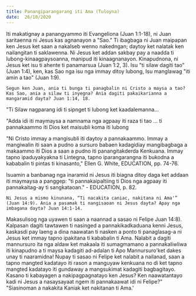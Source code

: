 ```yaml
---
title: Panangiparangarang iti Ama (Tuloyna)
date:  26/10/2020
---
```


Iti makatignay a panangyammo iti Evangeliona (Juan 1:1-18), ni Juan saritaenna ni Jesus kas agnanayon a "Sao." Ti ibagbaga ni Juan maipapan ken Jesus ket saan a nakalseb wenno nakedngan; daytoy ket nalatak ken nailangitan ti saklawenna. Ni Jesus ket addan sakbay pay a naadda ti lubong-kinaagpaysoanna, manipud iti kinaagnanayon. Kinapudnona, ni Jesus ket isu ti ahente ti panamarsua (Juan 1:2, 3). Isu "ti silaw dagiti tao" (Juan 1:4), ken, kas Sao nga isu nga immay ditoy lubong, Isu manglawag "iti amin a tao" (Juan 1:9).

`Segun ken Juan, ania ti bunga ti panagbalin ni Cristo a maysa a tao? Kas Sao, ania a silaw ti inyegna? Ania dagiti pakaikarianna a mangaramid dayta? Juan 1:14, 18.`

"Ti Silaw nagparang idi ti sipnget ti lubong ket kaadalemanna...

"Adda idi iti maymaysa a namnama nga agpaay iti raza ti tao ... ti pannakaammo iti Dios ket maisubli koma iti lubong

"Ni Cristo immay a mangisubli iti daytoy a pannakaammo. Immay a mangiwalin iti saan a pudno a sursuro babaen kadagidiay mangibagbaga a makaammo iti Dios a saan a pudno iti panangitakderda Kenkuana. Immay tapno ipaduyakyakna ti Lintegna, tapno iparangarangna iti bukodna a kababalin ti pintas ti kinasanto," Ellen G. White, EDUCATION, pp. 74-76.

Isuamin a banbanag nga inaramid ni Jesus iti biagna ditoy daga ket addaan iti maymaysa a panggep: "ti pannakaipaltiing ti Dios nga agpaay iti pannakaitag-ay ti sangkataoan." - EDUCATION, p. 82.

`Ni Jesus a mismo kinunana, “Ti nacakita caniac, nakitana ni Ama'” (Juan 14:9). Ania a pasamak ti nangisaoan ni Jesus dayta? Apay nga imbagana dayta? Juan 14:1-14.`

Makasulisog nga uyawen ti saan a naannad a sasao ni Felipe Juan 14:8). Kalpasan dagiti tawtawen ti nasinged a pannakikadkaduana kenni Jesus, kaskasdi pay laeng a dina naawatan ti nasken a ponto ti panaglasag-a ni Jesus ket immay tapno ipakitana ti kababalin ti Ama. Nalabit a dagiti mannursuro ita nga aldaw ket makaala iti sumagmamano a pannakaliwliwa iti kinapudno a ti maysa kadagiti ad-adalan ti Apo Mannursuro'ket dakes unay ti naaramidna! Nupay ti sasao ni Felipe ket nalabit a nailanad, saan a tapno mangted kadatayo iti rason a manguyaw kenkuana no di ket tapno mangted kadatayo iti gundaway a mangsukimat kadagiti bagbagitayo. Kasano ti kabayagen a nakipagpagnatayo ken Jesus? Ken naawatantayo kadi ni Jesus a nasaysayaat ngem iti pannakaawat idi ni Felipe?" "Siasinoman a nakakita Kaniak ket nakitanan ti Ama.'